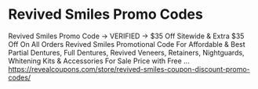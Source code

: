 # Revived Smiles Promo Codes
Revived Smiles Promo Code → VERIFIED → $35 Off Sitewide &amp; Extra $35 Off On All Orders Revived Smiles Promotional Code For Affordable &amp; Best Partial Dentures, Full Dentures, Revived Veneers, Retainers, Nightguards, Whitening Kits &amp; Accessories For Sale Price with Free ... 
https://revealcoupons.com/store/revived-smiles-coupon-discount-promo-codes/
